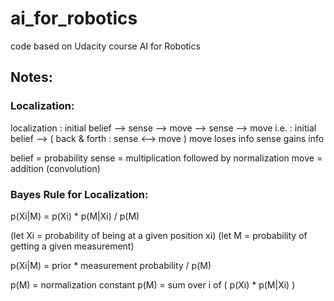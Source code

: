# ai_for_robotics
code based on Udacity course AI for Robotics

## Notes:

### Localization:
localization : initial belief --> sense --> move --> sense --> move
    i.e. : initial belief --> ( back & forth : sense <--> move )
move loses info
sense gains info

belief = probability
sense = multiplication followed by normalization
move = addition (convolution)

### Bayes Rule for Localization:
p(Xi|M) = p(Xi) * p(M|Xi) / p(M)

(let Xi = probability of being at a given position xi)
(let M = probability of getting a given measurement)

p(Xi|M) = prior * measurement probability / p(M)

p(M) = normalization constant
p(M) = sum over i of ( p(Xi) * p(M|Xi) )